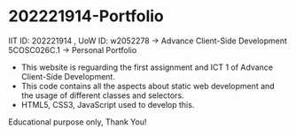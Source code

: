 # 202221914-Portfolio
IIT ID: 202221914 , UoW ID: w2052278  -> Advance Client-Side Development 5COSC026C.1 -> Personal Portfolio

- This website is reguarding the first assignment and ICT 1 of Advance Client-Side Development.
- This code contains all the aspects about static web development and the usage of different classes and selectors.
- HTML5, CSS3, JavaScript used to develop this.

Educational purpose only,
Thank You!
